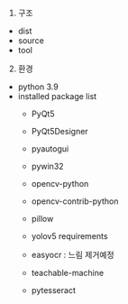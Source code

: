 ###

1. 구조
- dist
- source
- tool

2. 환경
- python 3.9
- installed package list
  - PyQt5
  - PyQt5Designer
  - pyautogui
  - pywin32
  - opencv-python
  - opencv-contrib-python
  - pillow
  - yolov5 requirements



  - easyocr : 느림 제거예정
  - teachable-machine
  - pytesseract
